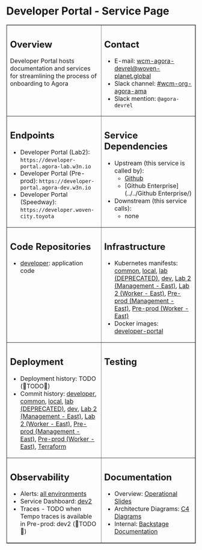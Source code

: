 # Developer Portal - Service Page

<table markdown="1" border="1">
<tr markdown="1" valign="top">
<td markdown="block" width="50%">

## Overview

Developer Portal hosts documentation and services for streamlining the process of onboarding to Agora


</td>
<td markdown="block" width="50%">

## Contact

- E-mail: wcm-agora-devrel@woven-planet.global
- Slack channel: [#wcm-org-agora-ama](https://toyotaglobal.enterprise.slack.com/archives/C02CVJLTMJ7)
- Slack mention: `@agora-devrel`

</td>
</tr>
<tr markdown="1" valign="top">
<td markdown="block">

## Endpoints
- Developer Portal (Lab2): `https://developer-portal.agora-lab.w3n.io`
- Developer Portal (Pre-prod): `https://developer-portal.agora-dev.w3n.io`
- Developer Portal (Speedway): `https://developer.woven-city.toyota`

</td>
<td markdown="block">

## Service Dependencies

- Upstream (this service is called by):
  - [Github](../../Github/)
  - [Github Enterprise](../../Github Enterprise/)
- Downstream (this service calls):
  - none

</td>
</tr>
<tr markdown="1" valign="top">
<td markdown="block">

## Code Repositories

- [developer](https://github.com/wp-wcm/city/tree/main/ns/developer): application code

</td>
<td markdown="block">

## Infrastructure

- Kubernetes manifests:
  [common](https://github.com/wp-wcm/city/tree/main/infrastructure/k8s/common/developer-portal),
  [local](https://github.com/wp-wcm/city/tree/main/infrastructure/k8s/local/developer-portal),
  [lab (DEPRECATED)](https://github.com/wp-wcm/city/tree/main/infrastructure/k8s/lab/developer-portal),
  [dev](https://github.com/wp-wcm/city/tree/main/infrastructure/k8s/dev/developer-portal),
  [Lab 2 (Management - East)](https://github.com/wp-wcm/city/tree/main/infrastructure/k8s/environments/lab2/clusters/mgmt-east/developer-portal),
  [Lab 2 (Worker - East)](https://github.com/wp-wcm/city/tree/maininfrastructure/k8s/environments/lab2/clusters/worker1-east/developer-portal),
  [Pre-prod (Management - East)](https://github.com/wp-wcm/city/tree/main/infrastructure/k8s/environments/dev2/clusters/mgmt-east/developer-portal),
  [Pre-prod (Worker - East)](https://github.com/wp-wcm/city/tree/main/infrastructure/k8s/environments/dev2/clusters/worker1-east/developer-portal)
- Docker images:
  [developer-portal](https://artifactory-ha.tri-ad.tech/ui/repos/tree/General/docker/wcm-cityos/developer-portal)

</td>
</tr>
<tr markdown="1" valign="top">
<td markdown="block">

## Deployment

- Deployment history:
  TODO (🚧TODO🚧)
- Commit history:
  [developer](https://github.com/wp-wcm/city/commits/main/ns/developer),
  [common](https://github.com/wp-wcm/city/tree/main/infrastructure/k8s/common/developer-portal),
  [local](https://github.com/wp-wcm/city/tree/main/infrastructure/k8s/local/developer-portal),
  [lab (DEPRECATED)](https://github.com/wp-wcm/city/tree/main/infrastructure/k8s/lab/developer-portal),
  [dev](https://github.com/wp-wcm/city/tree/main/infrastructure/k8s/dev/developer-portal),
  [Lab 2 (Management - East)](https://github.com/wp-wcm/city/tree/main/infrastructure/k8s/environments/lab2/clusters/mgmt-east/developer-portal),
  [Lab 2 (Worker - East)](https://github.com/wp-wcm/city/tree/maininfrastructure/k8s/environments/lab2/clusters/worker1-east/developer-portal),
  [Pre-prod (Management - East)](https://github.com/wp-wcm/city/tree/main/infrastructure/k8s/environments/dev2/clusters/mgmt-east/developer-portal),
  [Pre-prod (Worker - East)](https://github.com/wp-wcm/city/tree/main/infrastructure/k8s/environments/dev2/clusters/worker1-east/developer-portal),
  [Terraform](https://github.com/wp-wcm/city/tree/main/infrastructure/terraform/modules/agora_vault_agoradevrel)

</td>
<td markdown="block">

## Testing


</td>
</tr>
<tr markdown="1" valign="top">
<td markdown="block">

## Observability

- Alerts:
  [all environments](https://toyotaglobal.enterprise.slack.com/archives/C04PJ6FSFLL)
- Service Dashboard:
  [dev2](https://athena.agora-dev.w3n.io/grafana/d/LhzSmwTIk/devrel-overview?orgId=1)
- Traces - TODO when Tempo traces is available in Pre-prod:
  dev2 (🚧TODO🚧)

</td>
<td markdown="block">

## Documentation

- Overview:
  [Operational Slides](https://docs.google.com/presentation/d/1dK5ztezuiuUqm5jrdAgr8S2ACAOVENDENj7z2QNhNFM/edit#slide=id.g22cfa734e09_0_19)
- Architecture Diagrams:
  [C4 Diagrams](https://lucid.app/lucidchart/494a3b1c-6b4a-440d-b249-dc4c1096395b/edit?viewport_loc=-1962%2C-1006%2C3563%2C2291%2CLPMrk_Gt-tws&invitationId=inv_24c5bc25-208d-4f8b-9878-0e45e47b3517)
- Internal:
  [Backstage Documentation](https://github.com/wp-wcm/city/tree/main/ns/developer/backstage/README.md)

</td>
</tr>
</table>
